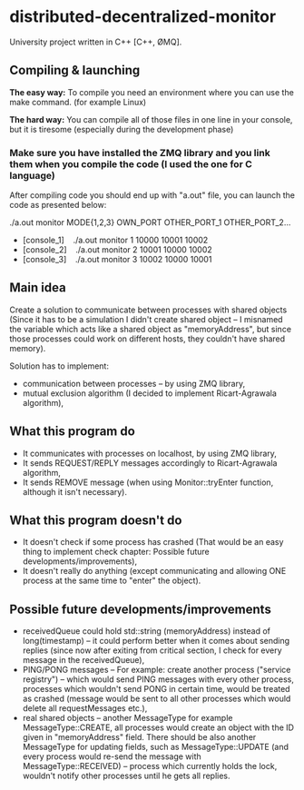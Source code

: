 # distributed-decentralized-monitor
University project written in C++  [C++, ØMQ].

## Compiling & launching

__The easy way:__ To compile you need an environment where you can use the make command. (for example Linux)

__The hard way:__ You can compile all of those files in one line in your console, but it is tiresome (especially during the development phase)

### __Make sure you have installed the ZMQ library and you link them when you compile the code (I used the one for C language)__

After compiling code you should end up with "a.out" file, you can launch the code as presented below:

./a.out monitor MODE{1,2,3} OWN_PORT OTHER_PORT_1 OTHER_PORT_2...

* [console_1] &nbsp;&nbsp;&nbsp;./a.out monitor 1 10000 10001 10002
* [console_2] &nbsp;&nbsp;&nbsp;./a.out monitor 2 10001 10000 10002
* [console_3] &nbsp;&nbsp;&nbsp;./a.out monitor 3 10002 10000 10001


## Main idea

Create a solution to communicate between processes with shared objects (Since it has to be a simulation I didn't create shared object – I misnamed the variable which acts like a shared object as "memoryAddress", but since those processes could work on different hosts, they couldn't have shared memory).

Solution has to implement:
  - communication between processes – by using ZMQ library,
  - mutual exclusion algorithm (I decided to implement Ricart-Agrawala algorithm),

## What this program do
- It communicates with processes on localhost, by using ZMQ library,
- It sends REQUEST/REPLY messages accordingly to Ricart-Agrawala algorithm,
- It sends REMOVE message (when using Monitor::tryEnter function, although it isn't necessary).

## What this program doesn't do

- It doesn't check if some process has crashed (That would be an easy thing to implement check chapter: Possible future developments/improvements),
- It doesn't really do anything (except communicating and allowing ONE process at the same time to "enter" the object).

## Possible future developments/improvements
 - receivedQueue could hold std::string (memoryAddress) instead of long(timestamp) – it could perform better when it comes about sending replies (since now after exiting from critical section, I check for every message in the receivedQueue),
 - PING/PONG messages – For example: create another process ("service registry") – which would send PING messages with every other process, processes which wouldn't send PONG in certain time, would be treated as crashed (message would be sent to all other processes which would delete all requestMessages etc.),
 - real shared objects – another MessageType for example MessageType::CREATE, all processes would create an object with the ID given in "memoryAddress" field. There should be also another MessageType for updating fields, such as MessageType::UPDATE (and every process would re-send the message with MessageType::RECEIVED) – process which currently holds the lock, wouldn't notify other processes until he gets all replies. 
 
